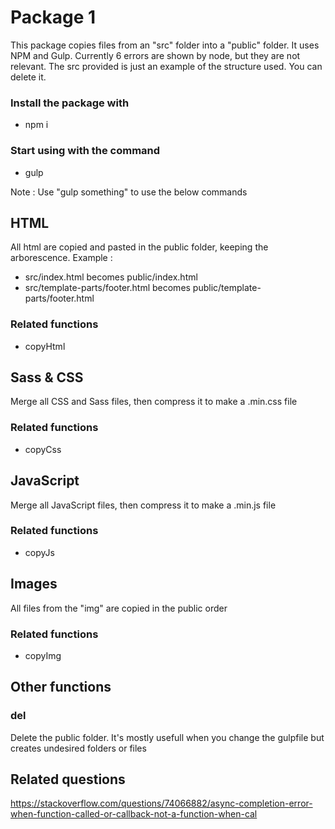 # Package 1
This package copies files from an "src" folder into a "public" folder.
It uses NPM and Gulp.
Currently 6 errors are shown by node, but they are not relevant.
The src provided is just an example of the structure used. You can delete it.

### Install the package with
- npm i

### Start using with the command
- gulp

Note : Use "gulp something" to use the below commands

## HTML
All html are copied and pasted in the public folder, keeping the arborescence.
Example :
- src/index.html becomes public/index.html
- src/template-parts/footer.html becomes public/template-parts/footer.html
### Related functions
- copyHtml

## Sass & CSS
Merge all CSS and Sass files, then compress it to make a .min.css file
### Related functions
- copyCss

## JavaScript
Merge all JavaScript files, then compress it to make a .min.js file
### Related functions
- copyJs

## Images
All files from the "img" are copied in the public order
### Related functions
- copyImg

## Other functions
### del
Delete the public folder. It's mostly usefull when you change the gulpfile but creates undesired folders or files

## Related questions
https://stackoverflow.com/questions/74066882/async-completion-error-when-function-called-or-callback-not-a-function-when-cal